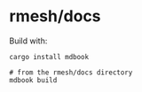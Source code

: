 # rmesh/docs

Build with:
```
cargo install mdbook

# from the rmesh/docs directory
mdbook build
```